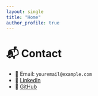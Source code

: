 ```yaml
---
layout: single
title: "Home"
author_profile: true
---
```


# 📬 Contact

- 📧 Email: `youremail@example.com`  
- 💼 [LinkedIn](https://linkedin.com/in/oliverekeberg)  
- 🧠 [GitHub](https://github.com/oliverekeberg)
